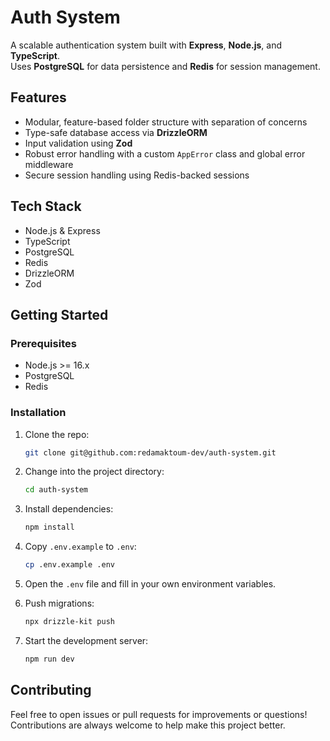 # Auth System

A scalable authentication system built with **Express**, **Node.js**, and **TypeScript**.  
Uses **PostgreSQL** for data persistence and **Redis** for session management.

## Features

- Modular, feature-based folder structure with separation of concerns  
- Type-safe database access via **DrizzleORM**  
- Input validation using **Zod**  
- Robust error handling with a custom `AppError` class and global error middleware  
- Secure session handling using Redis-backed sessions  

## Tech Stack

- Node.js & Express  
- TypeScript  
- PostgreSQL  
- Redis  
- DrizzleORM  
- Zod  

## Getting Started

### Prerequisites

- Node.js >= 16.x  
- PostgreSQL  
- Redis  

### Installation

1. Clone the repo:

   ```bash
   git clone git@github.com:redamaktoum-dev/auth-system.git
   ```
   
2. Change into the project directory:

   ```bash
   cd auth-system
   ```

3. Install dependencies:
   
   ```bash
   npm install
   ```
   
4. Copy `.env.example` to `.env`:

   ```bash
   cp .env.example .env
   ```

5. Open the `.env` file and fill in your own environment variables.

6. Push migrations:

   ```bash
   npx drizzle-kit push
   ```

7. Start the development server:

   ```bash
   npm run dev
   ```

## Contributing

Feel free to open issues or pull requests for improvements or questions!  
Contributions are always welcome to help make this project better.



